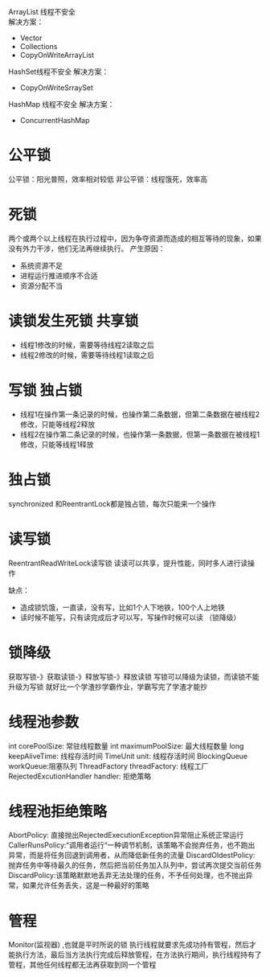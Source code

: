 ArrayList 线程不安全  
解决方案：

- Vector
- Collections
- CopyOnWriteArrayList

HashSet线程不安全
解决方案：

- CopyOnWriteSrraySet

HashMap 线程不安全
解决方案：

- ConcurrentHashMap

# 公平锁

公平锁：阳光普照，效率相对较低
非公平锁：线程饿死，效率高

# 死锁

两个或两个以上线程在执行过程中，因为争夺资源而造成的相互等待的现象，如果没有外力干涉，他们无法再继续执行。
产生原因：

- 系统资源不足
- 进程运行推进顺序不合适
- 资源分配不当

# 读锁发生死锁 共享锁

- 线程1修改的时候，需要等待线程2读取之后
- 线程2修改的时候，需要等待线程1读取之后

# 写锁 独占锁

- 线程1在操作第一条记录的时候，也操作第二条数据，但第二条数据在被线程2修改，只能等线程2释放
- 线程2在操作第二条记录的时候，也操作第一条数据，但第一条数据在被线程1修改，只能等线程1释放

# 独占锁

synchronized 和ReentrantLock都是独占锁，每次只能来一个操作

# 读写锁

ReentrantReadWriteLock读写锁
读读可以共享，提升性能，同时多人进行读操作

缺点：

- 造成锁饥饿，一直读，没有写，比如1个人下地铁，100个人上地铁
- 读时候不能写，只有读完成后才可以写，写操作时候可以读 （锁降级）

# 锁降级

获取写锁-》获取读锁-》释放写锁-》释放读锁
写锁可以降级为读锁，而读锁不能升级为写锁
就好比一个学渣抄学霸作业，学霸写完了学渣才能抄

# 线程池参数

int corePoolSize: 常驻线程数量
int maximumPoolSize: 最大线程数量
long keepAliveTime:  线程存活时间
TimeUnit unit:        线程存活时间
BlockingQueue<Runnable> workQueue:阻塞队列
ThreadFactory threadFactory: 线程工厂
RejectedExcutionHandler handler: 拒绝策略

# 线程池拒绝策略

AbortPolicy: 直接抛出RejectedExecutionException异常阻止系统正常运行
CallerRunsPolicy:“调用者运行“一种调节机制，该策略不会抛弃任务，也不跑出异常，而是将任务回退到调用者，从而降低新任务的流量
DiscardOldestPolicy:抛弃任务中等待最久的任务，然后把当前任务加入队列中，尝试再次提交当前任务
DiscardPolicy:该策略默默地丢弃无法处理的任务，不予任何处理，也不抛出异常，如果允许任务丢失，这是一种最好的策略

# 管程

Monitor(监视器) ,也就是平时所说的锁
执行线程就要求先成功持有管程，然后才能执行方法，最后当方法执行完成后释放管程，在方法执行期间，执行线程持有了管程，其他任何线程都无法再获取到同一个管程